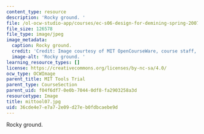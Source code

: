 ```yaml
---
content_type: resource
description: 'Rocky ground. '
file: /ol-ocw-studio-app/courses/ec-s06-design-for-demining-spring-2007/36cde4e7e7a72e09d27eb0fdbcaebe9d_mittool07.jpg
file_size: 126578
file_type: image/jpeg
image_metadata:
  caption: Rocky ground.
  credit: 'Credit: Image courtesy of MIT OpenCourseWare, course staff, and students.'
  image-alt: 'Rocky ground. '
learning_resource_types: []
license: https://creativecommons.org/licenses/by-nc-sa/4.0/
ocw_type: OCWImage
parent_title: MIT Tools Trial
parent_type: CourseSection
parent_uid: f04f6df7-0e0b-7044-0df8-fa2903258a3d
resourcetype: Image
title: mittool07.jpg
uid: 36cde4e7-e7a7-2e09-d27e-b0fdbcaebe9d
---
```

Rocky ground. 